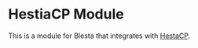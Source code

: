 # HestiaCP Module
This is a module for Blesta that integrates with [HestaCP](https://hestiacp.com/).

